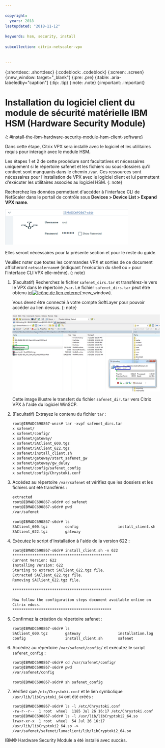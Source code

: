 ```yaml
---

copyright:
  years: 2018
lastupdated: "2018-11-12"

keywords: hsm, security, install

subcollection: citrix-netscaler-vpx


---
```


{:shortdesc: .shortdesc}
{:codeblock: .codeblock}
{:screen: .screen}
{:new_window: target="_blank"}
{:pre: .pre}
{:table: .aria-labeledby="caption"}
{:tip: .tip}
{:note: .note}
{:important: .important}

# Installation du logiciel client du module de sécurité matérielle IBM HSM (Hardware Security Module)
{: #install-the-ibm-hardware-security-module-hsm-client-software}

Dans cette étape, Citrix VPX sera installé avec le logiciel et les utilitaires requis pour interagir avec le module HSM.

Les étapes 1 et 2 de cette procédure sont facultatives et nécessaires uniquement si le répertoire safenet et les fichiers ou sous-dossiers qu'il contient sont manquants dans le chemin `/var`. Ces ressources sont nécessaires pour l'installation de VPX avec le logiciel client et lui permettent d'exécuter les utilitaires associés au logiciel HSM.
{: note}

Recherchez les données permettant d'accéder à l'interface CLI de NetScaler dans le portail de contrôle sous **Devices > Device List > Expand VPX name**.

<img src="images/3-VPX-Credentials.png" alt="dessin" style="width: 400px;"/>

Elles seront nécessaires pour la présente section et pour le reste du guide.

Veuillez noter que toutes les commandes VPX et sorties de ce document afficheront `netscalername#` (indiquant l'exécution du shell ou `>` pour l'interface CLI VPX elle-même).
{: note}

1.	(Facultatif) Recherchez le fichier `safenet_dirs.tar` et transférez-le vers le VPX dans le répertoire `/var`. Le fichier `safenet_dirs.tar` peut être obtenu [ici![Icône de lien externe](../../icons/launch-glyph.svg "Icône de lien externe")](http://downloads.service.softlayer.com/citrix/netscaler/Safenet-HSM/){:new_window}.

	Vous devez être connecté à votre compte SoftLayer pour pouvoir accéder au lien dessus.
  {: note}

	<img src="images/4-transfer-safenet_dirs.png" alt="dessin" style="width: 600px;"/>

	Cette image illustre le transfert du fichier `safenet_dir.tar` vers Citrix VPX à l'aide du logiciel WinSCP.

2.	(Facultatif) Extrayez le contenu du fichier `tar` :

	```
	root@IBMADC690867-wnzs# tar -xvpf safenet_dirs.tar
	x safenet/
	x safenet/config/
	x safenet/gateway/
	x safenet/SAClient_600.tgz
	x safenet/SAClient_622.tgz
	x safenet/install_client.sh
	x safenet/gateway/start_safenet_gw
	x safenet/gateway/gw_delay
	x safenet/config/safenet_config
	x safenet/config/Chrystoki.conf
	```

3.	Accédez au répertoire `/var/safenet` et vérifiez que les dossiers et les fichiers ont été transférés :

	```
	extracted
	root@IBMADC690867-s6dr# cd safenet
	root@IBMADC690867-s6dr# pwd
	/var/safenet

	root@IBMADC690867-s6dr# ls
	SAClient_600.tgz        config                  install_client.sh
	SAClient_622.tgz        gateway
	```

4.	Exécutez le script d'installation à l'aide de la version 622 :

	```
	root@IBMADC690867-s6dr# install_client.sh -v 622
	*********************************************
	Current Version: 622
	Installing Version: 622
	Starting to extract SAClient_622.tgz file.
	Extracted SAClient_622.tgz file.
	Removing SAClient_622.tgz file.

	*********************************************

	Now follow the configuration steps document available online on Citrix edocs.
	*********************************************
	```

5.	Confirmez la création du répertoire safenet :

	```
	root@IBMADC690867-s6dr# ls
	SAClient_600.tgz        gateway                 installation.log
	config                  install_client.sh       safenet
	```

6.	Accédez au répertoire `/var/safenet/config/` et exécutez le script `safenet_config` :

	```
	root@IBMADC690867-s6dr# cd /var/safenet/config/
	root@IBMADC690867-s6dr# pwd               
	/var/safenet/config

	root@IBMADC690867-s6dr# sh safenet_config
	```

7.	Vérifiez que `/etc/Chrystoki.conf` et le lien symbolique `/usr/lib/libCrystoki_64` ont été créés :

	```
	root@IBMADC690867-s6dr# ls -l /etc/Chrystoki.conf
	-rw-r--r--  1 root  wheel  1185 Jul 26 16:17 /etc/Chrystoki.conf
	root@IBMADC690867-s6dr# ls -l /usr/lib/libCryptoki2_64.so
	lrwxr-xr-x  1 root  wheel  54 Jul 26 16:17 /usr/lib/libCryptoki2_64.so ->
	/var/safenet/safenet/lunaclient/lib/libCryptoki2_64.so
	```

IBM© Hardware Security Module a été installé avec succès.
